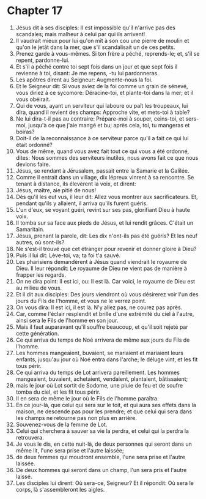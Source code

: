 # Chapter 17

1. Jésus dit à ses disciples: Il est impossible qu'il n'arrive pas des scandales; mais malheur à celui par qui ils arrivent!
2. Il vaudrait mieux pour lui qu'on mît à son cou une pierre de moulin et qu'on le jetât dans la mer, que s'il scandalisait un de ces petits.
3. Prenez garde à vous-mêmes. Si ton frère a péché, reprends-le; et, s'il se repent, pardonne-lui.
4. Et s'il a péché contre toi sept fois dans un jour et que sept fois il revienne à toi, disant: Je me repens, -tu lui pardonneras.
5. Les apôtres dirent au Seigneur: Augmente-nous la foi.
6. Et le Seigneur dit: Si vous aviez de la foi comme un grain de sénevé, vous diriez à ce sycomore: Déracine-toi, et plante-toi dans la mer; et il vous obéirait.
7. Qui de vous, ayant un serviteur qui laboure ou paît les troupeaux, lui dira, quand il revient des champs: Approche vite, et mets-toi à table?
8. Ne lui dira-t-il pas au contraire: Prépare-moi à souper, ceins-toi, et sers-moi, jusqu'à ce que j'aie mangé et bu; après cela, toi, tu mangeras et boiras?
9. Doit-il de la reconnaissance à ce serviteur parce qu'il a fait ce qui lui était ordonné?
10. Vous de même, quand vous avez fait tout ce qui vous a été ordonné, dites: Nous sommes des serviteurs inutiles, nous avons fait ce que nous devions faire.
11. Jésus, se rendant à Jérusalem, passait entre la Samarie et la Galilée.
12. Comme il entrait dans un village, dix lépreux vinrent à sa rencontre. Se tenant à distance, ils élevèrent la voix, et dirent:
13. Jésus, maître, aie pitié de nous!
14. Dès qu'il les eut vus, il leur dit: Allez vous montrer aux sacrificateurs. Et, pendant qu'ils y allaient, il arriva qu'ils furent guéris.
15. L'un d'eux, se voyant guéri, revint sur ses pas, glorifiant Dieu à haute voix.
16. Il tomba sur sa face aux pieds de Jésus, et lui rendit grâces. C'était un Samaritain.
17. Jésus, prenant la parole, dit: Les dix n'ont-ils pas été guéris? Et les neuf autres, où sont-ils?
18. Ne s'est-il trouvé que cet étranger pour revenir et donner gloire à Dieu?
19. Puis il lui dit: Lève-toi, va; ta foi t'a sauvé.
20. Les pharisiens demandèrent à Jésus quand viendrait le royaume de Dieu. Il leur répondit: Le royaume de Dieu ne vient pas de manière à frapper les regards.
21. On ne dira point: Il est ici, ou: Il est là. Car voici, le royaume de Dieu est au milieu de vous.
22. Et il dit aux disciples: Des jours viendront où vous désirerez voir l'un des jours du Fils de l'homme, et vous ne le verrez point.
23. On vous dira: Il est ici, il est là. N'y allez pas, ne courez pas après.
24. Car, comme l'éclair resplendit et brille d'une extrémité du ciel à l'autre, ainsi sera le Fils de l'homme en son jour.
25. Mais il faut auparavant qu'il souffre beaucoup, et qu'il soit rejeté par cette génération.
26. Ce qui arriva du temps de Noé arrivera de même aux jours du Fils de l'homme.
27. Les hommes mangeaient, buvaient, se mariaient et mariaient leurs enfants, jusqu'au jour où Noé entra dans l'arche; le déluge vint, et les fit tous périr.
28. Ce qui arriva du temps de Lot arrivera pareillement. Les hommes mangeaient, buvaient, achetaient, vendaient, plantaient, bâtissaient;
29. mais le jour où Lot sortit de Sodome, une pluie de feu et de soufre tomba du ciel, et les fit tous périr.
30. Il en sera de même le jour où le Fils de l'homme paraîtra.
31. En ce jour-là, que celui qui sera sur le toit, et qui aura ses effets dans la maison, ne descende pas pour les prendre; et que celui qui sera dans les champs ne retourne pas non plus en arrière.
32. Souvenez-vous de la femme de Lot.
33. Celui qui cherchera à sauver sa vie la perdra, et celui qui la perdra la retrouvera.
34. Je vous le dis, en cette nuit-là, de deux personnes qui seront dans un même lit, l'une sera prise et l'autre laissée;
35. de deux femmes qui moudront ensemble, l'une sera prise et l'autre laissée.
36. De deux hommes qui seront dans un champ, l'un sera pris et l'autre laissé.
37. Les disciples lui dirent: Où sera-ce, Seigneur? Et il répondit: Où sera le corps, là s'assembleront les aigles.

